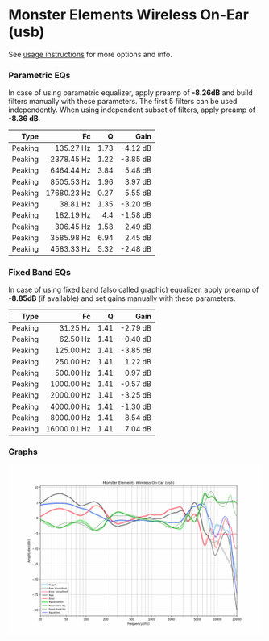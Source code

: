 # Monster Elements Wireless On-Ear (usb)
See [usage instructions](https://github.com/jaakkopasanen/AutoEq#usage) for more options and info.

### Parametric EQs
In case of using parametric equalizer, apply preamp of **-8.26dB** and build filters manually
with these parameters. The first 5 filters can be used independently.
When using independent subset of filters, apply preamp of **-8.36 dB**.

| Type    | Fc          |    Q | Gain     |
|--------:|------------:|-----:|---------:|
| Peaking | 135.27 Hz   | 1.73 | -4.12 dB |
| Peaking | 2378.45 Hz  | 1.22 | -3.85 dB |
| Peaking | 6464.44 Hz  | 3.84 | 5.48 dB  |
| Peaking | 8505.53 Hz  | 1.96 | 3.97 dB  |
| Peaking | 17680.23 Hz | 0.27 | 5.55 dB  |
| Peaking | 38.81 Hz    | 1.35 | -3.20 dB |
| Peaking | 182.19 Hz   | 4.4  | -1.58 dB |
| Peaking | 306.45 Hz   | 1.58 | 2.49 dB  |
| Peaking | 3585.98 Hz  | 6.94 | 2.45 dB  |
| Peaking | 4583.33 Hz  | 5.32 | -2.48 dB |

### Fixed Band EQs
In case of using fixed band (also called graphic) equalizer, apply preamp of **-8.85dB**
(if available) and set gains manually with these parameters.

| Type    | Fc          |    Q | Gain     |
|--------:|------------:|-----:|---------:|
| Peaking | 31.25 Hz    | 1.41 | -2.79 dB |
| Peaking | 62.50 Hz    | 1.41 | -0.40 dB |
| Peaking | 125.00 Hz   | 1.41 | -3.85 dB |
| Peaking | 250.00 Hz   | 1.41 | 1.22 dB  |
| Peaking | 500.00 Hz   | 1.41 | 0.97 dB  |
| Peaking | 1000.00 Hz  | 1.41 | -0.57 dB |
| Peaking | 2000.00 Hz  | 1.41 | -3.25 dB |
| Peaking | 4000.00 Hz  | 1.41 | -1.30 dB |
| Peaking | 8000.00 Hz  | 1.41 | 8.54 dB  |
| Peaking | 16000.01 Hz | 1.41 | 7.04 dB  |

### Graphs
![](./Monster%20Elements%20Wireless%20On-Ear%20(usb).png)